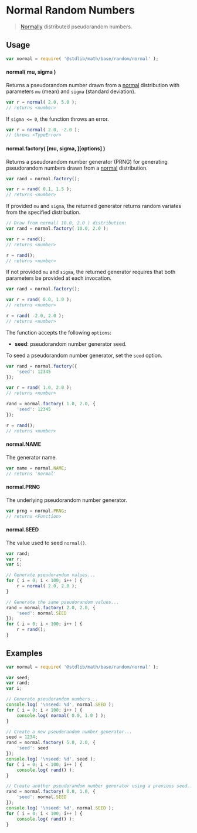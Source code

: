 # Normal Random Numbers

> [Normally][normal] distributed pseudorandom numbers.


<!-- <usage> -->

## Usage

``` javascript
var normal = require( '@stdlib/math/base/random/normal' );
```

#### normal( mu, sigma )

Returns a pseudorandom number drawn from a [normal][normal] distribution with parameters `mu` (mean) and `sigma` (standard deviation).

``` javascript
var r = normal( 2.0, 5.0 );
// returns <number>
```

If `sigma <= 0`, the function throws an error.

``` javascript
var r = normal( 2.0, -2.0 );
// throws <TypeError>
```

#### normal.factory( \[mu, sigma, \]\[options\] )

Returns a pseudorandom number generator (PRNG) for generating pseudorandom numbers drawn from a [normal][normal] distribution.

``` javascript
var rand = normal.factory();

var r = rand( 0.1, 1.5 );
// returns <number>
```

If provided `mu` and `sigma`, the returned generator returns random variates from the specified distribution.

``` javascript
// Draw from normal( 10.0, 2.0 ) distribution:
var rand = normal.factory( 10.0, 2.0 );

var r = rand();
// returns <number>

r = rand();
// returns <number>
```

If not provided `mu` and `sigma`, the returned generator requires that both parameters be provided at each invocation.

``` javascript
var rand = normal.factory();

var r = rand( 0.0, 1.0 );
// returns <number>

r = rand( -2.0, 2.0 );
// returns <number>
```

The function accepts the following `options`:

* __seed__: pseudorandom number generator seed.

To seed a pseudorandom number generator, set the `seed` option.

``` javascript
var rand = normal.factory({
    'seed': 12345
});

var r = rand( 1.0, 2.0 );
// returns <number>

rand = normal.factory( 1.0, 2.0, {
    'seed': 12345
});

r = rand();
// returns <number>
```

#### normal.NAME

The generator name.

``` javascript
var name = normal.NAME;
// returns 'normal'
```

#### normal.PRNG

The underlying pseudorandom number generator.

``` javascript
var prng = normal.PRNG;
// returns <Function>
```

#### normal.SEED

The value used to seed `normal()`.

``` javascript
var rand;
var r;
var i;

// Generate pseudorandom values...
for ( i = 0; i < 100; i++ ) {
    r = normal( 2.0, 2.0 );
}

// Generate the same pseudorandom values...
rand = normal.factory( 2.0, 2.0, {
    'seed': normal.SEED
});
for ( i = 0; i < 100; i++ ) {
    r = rand();
}
```

<!-- </usage> -->


<!-- <examples> -->

## Examples

``` javascript
var normal = require( '@stdlib/math/base/random/normal' );

var seed;
var rand;
var i;

// Generate pseudorandom numbers...
console.log( '\nseed: %d', normal.SEED );
for ( i = 0; i < 100; i++ ) {
	console.log( normal( 0.0, 1.0 ) );
}

// Create a new pseudorandom number generator...
seed = 1234;
rand = normal.factory( 5.0, 2.0, {
	'seed': seed
});
console.log( '\nseed: %d', seed );
for ( i = 0; i < 100; i++ ) {
	console.log( rand() );
}

// Create another pseudorandom number generator using a previous seed...
rand = normal.factory( 0.0, 1.0, {
	'seed': normal.SEED
});
console.log( '\nseed: %d', normal.SEED );
for ( i = 0; i < 100; i++ ) {
	console.log( rand() );
}
```

<!-- </examples> -->


<!-- <links> -->

[normal]: https://en.wikipedia.org/wiki/Normal_distribution

<!-- </links> -->
